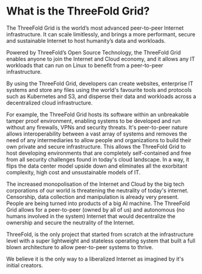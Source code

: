 # What is the ThreeFold Grid?

The ThreeFold Grid is the world’s most advanced peer-to-peer Internet infrastructure. It can scale limitlessly, and brings a more performant, secure and sustainable Internet to host humanity’s data and workloads.

Powered by ThreeFold’s Open Source Technology, the ThreeFold Grid enables anyone to join the Internet and Cloud economy, and it allows any IT workloads that can run on Linux to benefit from a peer-to-peer infrastructure. 

By using the ThreeFold Grid, developers can create websites, enterprise IT systems and store any files using the world's favourite tools and protocols such as Kubernetes and S3, and disperse their data and workloads across a decentralized cloud infrastructure.

For example, the ThreeFold Grid hosts its software within an unbreakable tamper proof environment, enabling systems to be developed and run without any firewalls, VPNs and security threats. It's peer-to-peer nature allows interoperability between a vast array of systems and removes the need of any intermediaries to allow people and organizations to build their own private and secure infrastructure. This allows the ThreeFold Grid to host developing environments that are completely self-contained and free from all security challenges found in today's cloud landscape. In a way, it flips the data center model upside down and eliminates all the exorbitant complexity, high cost and unsustainable models of IT.

The increased monopolisation of the Internet and Cloud by the big tech corporations of our world is threatening the neutrality of today's internet. Censorship, data collection and manipulation is already very present. People are being turned into products of a big AI machine. The ThreeFold Grid allows for a peer-to-peer (owned by all of us) and autonomous (no humans involved in the system) Internet that would decentralize the ownership and secure the neutrality of the Internet. 

ThreeFold, is the only project that started from scratch at the infrastructure level with a super lightweight and stateless operating system that built a full blown architecture to allow peer-to-peer systems to thrive. 

We believe it is the only way to a liberalized Internet as imagined by it's initial creators.